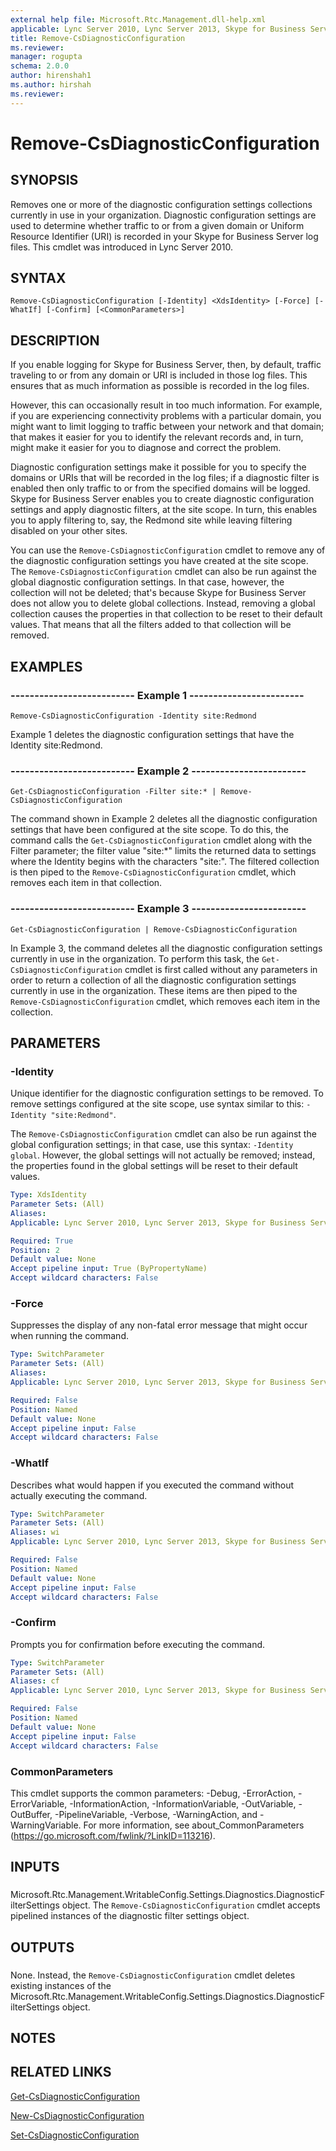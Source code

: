 ```yaml
---
external help file: Microsoft.Rtc.Management.dll-help.xml
applicable: Lync Server 2010, Lync Server 2013, Skype for Business Server 2015, Skype for Business Server 2019
title: Remove-CsDiagnosticConfiguration
ms.reviewer: 
manager: rogupta
schema: 2.0.0
author: hirenshah1
ms.author: hirshah
ms.reviewer:
---
```


# Remove-CsDiagnosticConfiguration

## SYNOPSIS
Removes one or more of the diagnostic configuration settings collections currently in use in your organization.
Diagnostic configuration settings are used to determine whether traffic to or from a given domain or Uniform Resource Identifier (URI) is recorded in your Skype for Business Server log files.
This cmdlet was introduced in Lync Server 2010.


## SYNTAX

```
Remove-CsDiagnosticConfiguration [-Identity] <XdsIdentity> [-Force] [-WhatIf] [-Confirm] [<CommonParameters>]
```

## DESCRIPTION
If you enable logging for Skype for Business Server, then, by default, traffic traveling to or from any domain or URI is included in those log files.
This ensures that as much information as possible is recorded in the log files.

However, this can occasionally result in too much information.
For example, if you are experiencing connectivity problems with a particular domain, you might want to limit logging to traffic between your network and that domain; that makes it easier for you to identify the relevant records and, in turn, might make it easier for you to diagnose and correct the problem.

Diagnostic configuration settings make it possible for you to specify the domains or URIs that will be recorded in the log files; if a diagnostic filter is enabled then only traffic to or from the specified domains will be logged.
Skype for Business Server enables you to create diagnostic configuration settings and apply diagnostic filters, at the site scope.
In turn, this enables you to apply filtering to, say, the Redmond site while leaving filtering disabled on your other sites.

You can use the `Remove-CsDiagnosticConfiguration` cmdlet to remove any of the diagnostic configuration settings you have created at the site scope.
The `Remove-CsDiagnosticConfiguration` cmdlet can also be run against the global diagnostic configuration settings.
In that case, however, the collection will not be deleted; that's because Skype for Business Server does not allow you to delete global collections.
Instead, removing a global collection causes the properties in that collection to be reset to their default values.
That means that all the filters added to that collection will be removed.


## EXAMPLES

### -------------------------- Example 1 ------------------------
```
Remove-CsDiagnosticConfiguration -Identity site:Redmond
```

Example 1 deletes the diagnostic configuration settings that have the Identity site:Redmond.


### -------------------------- Example 2 ------------------------
```
Get-CsDiagnosticConfiguration -Filter site:* | Remove-CsDiagnosticConfiguration
```

The command shown in Example 2 deletes all the diagnostic configuration settings that have been configured at the site scope.
To do this, the command calls the `Get-CsDiagnosticConfiguration` cmdlet along with the Filter parameter; the filter value "site:*" limits the returned data to settings where the Identity begins with the characters "site:".
The filtered collection is then piped to the `Remove-CsDiagnosticConfiguration` cmdlet, which removes each item in that collection.


### -------------------------- Example 3 ------------------------
```
Get-CsDiagnosticConfiguration | Remove-CsDiagnosticConfiguration
```

In Example 3, the command deletes all the diagnostic configuration settings currently in use in the organization.
To perform this task, the `Get-CsDiagnosticConfiguration` cmdlet is first called without any parameters in order to return a collection of all the diagnostic configuration settings currently in use in the organization.
These items are then piped to the `Remove-CsDiagnosticConfiguration` cmdlet, which removes each item in the collection.


## PARAMETERS

### -Identity
Unique identifier for the diagnostic configuration settings to be removed.
To remove settings configured at the site scope, use syntax similar to this: `-Identity "site:Redmond"`.

The `Remove-CsDiagnosticConfiguration` cmdlet can also be run against the global configuration settings; in that case, use this syntax: `-Identity global`.
However, the global settings will not actually be removed; instead, the properties found in the global settings will be reset to their default values.


```yaml
Type: XdsIdentity
Parameter Sets: (All)
Aliases: 
Applicable: Lync Server 2010, Lync Server 2013, Skype for Business Server 2015, Skype for Business Server 2019

Required: True
Position: 2
Default value: None
Accept pipeline input: True (ByPropertyName)
Accept wildcard characters: False
```

### -Force
Suppresses the display of any non-fatal error message that might occur when running the command.

```yaml
Type: SwitchParameter
Parameter Sets: (All)
Aliases: 
Applicable: Lync Server 2010, Lync Server 2013, Skype for Business Server 2015, Skype for Business Server 2019

Required: False
Position: Named
Default value: None
Accept pipeline input: False
Accept wildcard characters: False
```

### -WhatIf
Describes what would happen if you executed the command without actually executing the command.

```yaml
Type: SwitchParameter
Parameter Sets: (All)
Aliases: wi
Applicable: Lync Server 2010, Lync Server 2013, Skype for Business Server 2015, Skype for Business Server 2019

Required: False
Position: Named
Default value: None
Accept pipeline input: False
Accept wildcard characters: False
```

### -Confirm
Prompts you for confirmation before executing the command.

```yaml
Type: SwitchParameter
Parameter Sets: (All)
Aliases: cf
Applicable: Lync Server 2010, Lync Server 2013, Skype for Business Server 2015, Skype for Business Server 2019

Required: False
Position: Named
Default value: None
Accept pipeline input: False
Accept wildcard characters: False
```

### CommonParameters
This cmdlet supports the common parameters: -Debug, -ErrorAction, -ErrorVariable, -InformationAction, -InformationVariable, -OutVariable, -OutBuffer, -PipelineVariable, -Verbose, -WarningAction, and -WarningVariable. For more information, see about_CommonParameters (https://go.microsoft.com/fwlink/?LinkID=113216).

## INPUTS

###  
Microsoft.Rtc.Management.WritableConfig.Settings.Diagnostics.DiagnosticFilterSettings object.
The `Remove-CsDiagnosticConfiguration` cmdlet accepts pipelined instances of the diagnostic filter settings object.

## OUTPUTS

###  
None.
Instead, the `Remove-CsDiagnosticConfiguration` cmdlet deletes existing instances of the Microsoft.Rtc.Management.WritableConfig.Settings.Diagnostics.DiagnosticFilterSettings object.

## NOTES

## RELATED LINKS

[Get-CsDiagnosticConfiguration](Get-CsDiagnosticConfiguration.md)

[New-CsDiagnosticConfiguration](New-CsDiagnosticConfiguration.md)

[Set-CsDiagnosticConfiguration](Set-CsDiagnosticConfiguration.md)


